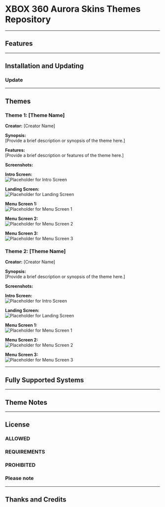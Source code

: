 # XBOX 360 Aurora Skins Themes Repository

---

## Features

---

## Installation and Updating

### Update

---

## Themes

### Theme 1: [Theme Name]

**Creator:** [Creator Name]

**Synopsis:**  
[Provide a brief description or synopsis of the theme here.]

**Features:**  
[Provide a brief description or features of the theme here.]

**Screenshots:**

**Intro Screen:**  
![Placeholder for Intro Screen](https://via.placeholder.com/600x400?text=Intro+Screen)  

**Landing Screen:**  
![Placeholder for Landing Screen](https://via.placeholder.com/600x400?text=Landing+Screen)  

**Menu Screen 1:**  
![Placeholder for Menu Screen 1](https://via.placeholder.com/600x400?text=Menu+Screen+1)  

**Menu Screen 2:**  
![Placeholder for Menu Screen 2](https://via.placeholder.com/600x400?text=Menu+Screen+2)  

**Menu Screen 3:**  
![Placeholder for Menu Screen 3](https://via.placeholder.com/600x400?text=Menu+Screen+3)  

### Theme 2: [Theme Name]

**Creator:** [Creator Name]

**Synopsis:**  
[Provide a brief description or synopsis of the theme here.]

**Screenshots:**

**Intro Screen:**  
![Placeholder for Intro Screen](https://via.placeholder.com/600x400?text=Intro+Screen)  

**Landing Screen:**  
![Placeholder for Landing Screen](https://via.placeholder.com/600x400?text=Landing+Screen)  

**Menu Screen 1:**  
![Placeholder for Menu Screen 1](https://via.placeholder.com/600x400?text=Menu+Screen+1)  

**Menu Screen 2:**  
![Placeholder for Menu Screen 2](https://via.placeholder.com/600x400?text=Menu+Screen+2)  

**Menu Screen 3:**  
![Placeholder for Menu Screen 3](https://via.placeholder.com/600x400?text=Menu+Screen+3)  

---

## Fully Supported Systems

---

## Theme Notes

---

## License

### ALLOWED

### REQUIREMENTS

### PROHIBITED

### Please note

---

## Thanks and Credits
